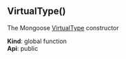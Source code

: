 <a name="VirtualType"></a>

## VirtualType()
The Mongoose [VirtualType](#virtualtype_VirtualType) constructor

**Kind**: global function  
**Api**: public  
